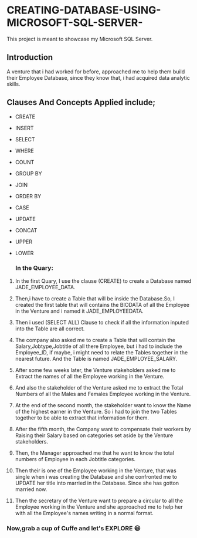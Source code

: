 # CREATING-DATABASE-USING-MICROSOFT-SQL-SERVER-
This project is meant to showcase my Microsoft SQL Server.

## Introduction
A venture that i had worked for before, approached me to help them build their Employee Database, since they know that, i had acquired data analytic skills.

## Clauses And Concepts Applied include;

- CREATE
- INSERT 
- SELECT
- WHERE
- COUNT
- GROUP BY
- JOIN
- ORDER BY
- CASE
- UPDATE
- CONCAT
- UPPER
- LOWER

  ### In the Quary:
  

1. In the first Quary, I use the clause (CREATE) to create a Database named JADE_EMPLOYEE_DATA.

2. Then,i have to create a Table that will be inside the Database.So, I created the first table that will contains the BIODATA of all the Employee in the Venture and i named it JADE_EMPLOYEEDATA.

3. Then i used (SELECT ALL) Clause to check if all the information inputed into the Table are all correct.

4. The company also asked me to create a Table that will contain the Salary,Jobtype,Jobtitle of all there Employee, but i had to include the  Employee_ID, if maybe, i might need to relate the Tables together in the nearest future. And the Table is named JADE_EMPLOYEE_SALARY.

5. After some few weeks later, the Venture stakeholders asked me to Extract the names of all the Employee working in the Venture.

6. And also the stakeholder of the Venture asked me to extract the Total Numbers of all the Males and Females Employee working in the Venture.

7. At the end of the second month, the stakeholder want to know the Name of the highest earner in the Venture. So i had to join the two Tables together to be able to extract that information for them.

8. After the fifth month, the Company want to compensate their workers by Raising their Salary based on categories set aside by the Venture stakeholders.

9. Then, the Manager approached me that he want to know the total numbers of Employee in each Jobtitle categories.

10. Then their is one of the Employee working in the Venture, that was single when i was creating the Database and she confronted me to UPDATE her title into married in the Database. Since she has gotton married now.

11. Then the secretary of the Venture want to prepare a circular to all the Employee working in the Venture and she approached me to help her with all the Employee's names writing in a normal format.



### Now,grab a cup of Cuffe and let's EXPLORE 😄
